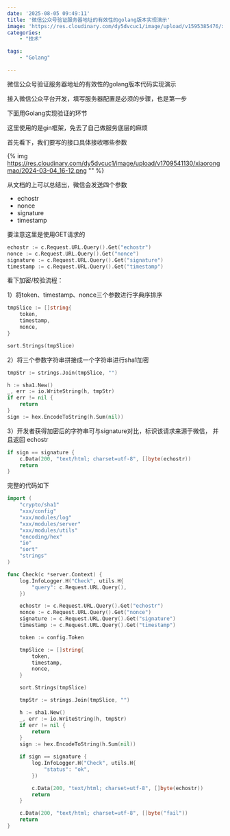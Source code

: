 ```yaml
---
date: '2025-08-05 09:49:11'
title: '微信公众号验证服务器地址的有效性的golang版本实现演示'
image: 'https://res.cloudinary.com/dy5dvcuc1/image/upload/v1595385476/xiaorongmao/golang.jpg'
categories:
    - "技术"

tags:
    - "Golang"

---
```


微信公众号验证服务器地址的有效性的golang版本代码实现演示

接入微信公众平台开发，填写服务器配置是必须的步骤，也是第一步

下面用Golang实现验证的环节

这里使用的是gin框架，免去了自己做服务底层的麻烦

首先看下，我们要写的接口具体接收哪些参数

{% img https://res.cloudinary.com/dy5dvcuc1/image/upload/v1709541130/xiaorongmao/2024-03-04_16-12.png "" %}

从文档的上可以总结出，微信会发送四个参数

* echostr
* nonce
* signature
* timestamp

要注意这里是使用GET请求的

```go
echostr := c.Request.URL.Query().Get("echostr")
nonce := c.Request.URL.Query().Get("nonce")
signature := c.Request.URL.Query().Get("signature")
timestamp := c.Request.URL.Query().Get("timestamp")
```

看下加密/校验流程：

1）将token、timestamp、nonce三个参数进行字典序排序

```go
tmpSlice := []string{
    token,
    timestamp,
    nonce,
}

sort.Strings(tmpSlice)
```

2）将三个参数字符串拼接成一个字符串进行sha1加密

```go
tmpStr := strings.Join(tmpSlice, "")

h := sha1.New()
_, err := io.WriteString(h, tmpStr)
if err != nil {
    return
}
sign := hex.EncodeToString(h.Sum(nil))
```

3）开发者获得加密后的字符串可与signature对比，标识该请求来源于微信， 并且返回 echostr

```go
if sign == signature {
    c.Data(200, "text/html; charset=utf-8", []byte(echostr))
    return
}
```

完整的代码如下

```go
import (
	"crypto/sha1"
	"xxx/config"
	"xxx/modules/log"
	"xxx/modules/server"
	"xxx/modules/utils"
	"encoding/hex"
	"io"
	"sort"
	"strings"
)

func Check(c *server.Context) {
	log.InfoLogger.H("Check", utils.H{
		"query": c.Request.URL.Query(),
	})

	echostr := c.Request.URL.Query().Get("echostr")
	nonce := c.Request.URL.Query().Get("nonce")
	signature := c.Request.URL.Query().Get("signature")
	timestamp := c.Request.URL.Query().Get("timestamp")

	token := config.Token

	tmpSlice := []string{
		token,
		timestamp,
		nonce,
	}

	sort.Strings(tmpSlice)

	tmpStr := strings.Join(tmpSlice, "")

	h := sha1.New()
	_, err := io.WriteString(h, tmpStr)
	if err != nil {
		return
	}
	sign := hex.EncodeToString(h.Sum(nil))

	if sign == signature {
		log.InfoLogger.H("Check", utils.H{
			"status": "ok",
		})

		c.Data(200, "text/html; charset=utf-8", []byte(echostr))
		return
	}

	c.Data(200, "text/html; charset=utf-8", []byte("fail"))
	return
}
```

